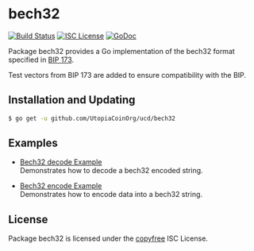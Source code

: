 bech32
==========

[![Build Status](https://img.shields.io/travis/Utopia/ucd.svg)](https://travis-ci.org/Utopia/ucd/bech32)
[![ISC License](https://img.shields.io/badge/license-ISC-blue.svg)](http://copyfree.org)
[![GoDoc](https://img.shields.io/badge/godoc-reference-blue.svg)](https://godoc.org/github.com/UtopiaCoinOrg/ucd/bech32)

Package bech32 provides a Go implementation of the bech32 format specified in
[BIP 173](https://github.com/bitcoin/bips/blob/master/bip-0173.mediawiki).

Test vectors from BIP 173 are added to ensure compatibility with the BIP.

## Installation and Updating

```bash
$ go get -u github.com/UtopiaCoinOrg/ucd/bech32
```

## Examples

* [Bech32 decode Example](https://godoc.org/github.com/UtopiaCoinOrg/ucd/bech32#example-Decode)  
  Demonstrates how to decode a bech32 encoded string.

* [Bech32 encode Example](https://godoc.org/github.com/UtopiaCoinOrg/ucd/bech32#example-Encode)  
  Demonstrates how to encode data into a bech32 string.

## License

Package bech32 is licensed under the [copyfree](http://copyfree.org) ISC
License.
